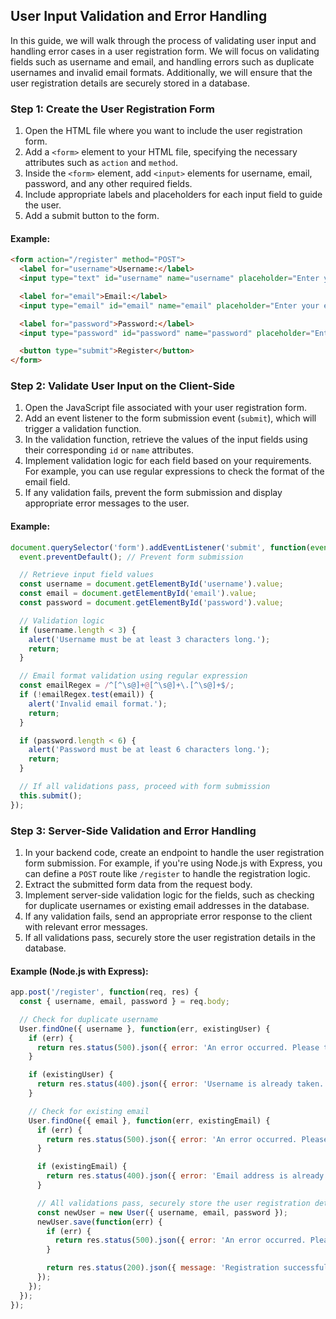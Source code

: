 ## User Input Validation and Error Handling

In this guide, we will walk through the process of validating user input and handling error cases in a user registration form. We will focus on validating fields such as username and email, and handling errors such as duplicate usernames and invalid email formats. Additionally, we will ensure that the user registration details are securely stored in a database.

### Step 1: Create the User Registration Form

1. Open the HTML file where you want to include the user registration form.
2. Add a `<form>` element to your HTML file, specifying the necessary attributes such as `action` and `method`.
3. Inside the `<form>` element, add `<input>` elements for username, email, password, and any other required fields.
4. Include appropriate labels and placeholders for each input field to guide the user.
5. Add a submit button to the form.

#### Example:

```html
<form action="/register" method="POST">
  <label for="username">Username:</label>
  <input type="text" id="username" name="username" placeholder="Enter your username" required>

  <label for="email">Email:</label>
  <input type="email" id="email" name="email" placeholder="Enter your email" required>

  <label for="password">Password:</label>
  <input type="password" id="password" name="password" placeholder="Enter your password" required>

  <button type="submit">Register</button>
</form>
```

### Step 2: Validate User Input on the Client-Side

1. Open the JavaScript file associated with your user registration form.
2. Add an event listener to the form submission event (`submit`), which will trigger a validation function.
3. In the validation function, retrieve the values of the input fields using their corresponding `id` or `name` attributes.
4. Implement validation logic for each field based on your requirements. For example, you can use regular expressions to check the format of the email field.
5. If any validation fails, prevent the form submission and display appropriate error messages to the user.

#### Example:

```javascript
document.querySelector('form').addEventListener('submit', function(event) {
  event.preventDefault(); // Prevent form submission

  // Retrieve input field values
  const username = document.getElementById('username').value;
  const email = document.getElementById('email').value;
  const password = document.getElementById('password').value;

  // Validation logic
  if (username.length < 3) {
    alert('Username must be at least 3 characters long.');
    return;
  }

  // Email format validation using regular expression
  const emailRegex = /^[^\s@]+@[^\s@]+\.[^\s@]+$/;
  if (!emailRegex.test(email)) {
    alert('Invalid email format.');
    return;
  }

  if (password.length < 6) {
    alert('Password must be at least 6 characters long.');
    return;
  }

  // If all validations pass, proceed with form submission
  this.submit();
});
```

### Step 3: Server-Side Validation and Error Handling

1. In your backend code, create an endpoint to handle the user registration form submission. For example, if you're using Node.js with Express, you can define a `POST` route like `/register` to handle the registration logic.
2. Extract the submitted form data from the request body.
3. Implement server-side validation logic for the fields, such as checking for duplicate usernames or existing email addresses in the database.
4. If any validation fails, send an appropriate error response to the client with relevant error messages.
5. If all validations pass, securely store the user registration details in the database.

#### Example (Node.js with Express):

```javascript
app.post('/register', function(req, res) {
  const { username, email, password } = req.body;

  // Check for duplicate username
  User.findOne({ username }, function(err, existingUser) {
    if (err) {
      return res.status(500).json({ error: 'An error occurred. Please try again later.' });
    }

    if (existingUser) {
      return res.status(400).json({ error: 'Username is already taken. Please choose a different username.' });
    }

    // Check for existing email
    User.findOne({ email }, function(err, existingEmail) {
      if (err) {
        return res.status(500).json({ error: 'An error occurred. Please try again later.' });
      }

      if (existingEmail) {
        return res.status(400).json({ error: 'Email address is already registered. Please use a different email.' });
      }

      // All validations pass, securely store the user registration details in the database
      const newUser = new User({ username, email, password });
      newUser.save(function(err) {
        if (err) {
          return res.status(500).json({ error: 'An error occurred. Please try again later.' });
        }

        return res.status(200).json({ message: 'Registration successful!' });
      });
    });
  });
});
```

